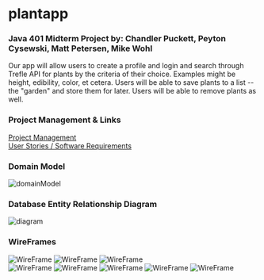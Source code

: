 # plantapp
### Java 401 Midterm Project by: Chandler Puckett, Peyton Cysewski, Matt Petersen, Mike Wohl
Our app will allow users to create a profile and login and search through Trefle API for plants by the criteria of their choice. Examples might be height, edibility, color, et cetera. Users will be able to save plants to a list -- the "garden" and store them for later. Users will be able to remove plants as well.

### Project Management & Links
[Project Management](https://app.asana.com/0/1197955738846561/board)<br>
[User Stories / Software Requirements](https://docs.google.com/document/d/1r2FX1yhjJili-VBtMclsN3bT2iUgR8pamwG2LzfLuNg/edit?usp=sharing)<br>

### Domain Model
![domainModel](images/model.png)

### Database Entity Relationship Diagram
![diagram](images/erd.png)

### WireFrames
![WireFrame](images/mobileLand.PNG)
![WireFrame](images/mobileSearch.PNG)
![WireFrame](images/mobileProfile.PNG)\
![WireFrame](images/mobileAbout.PNG)
![WireFrame](images/webHome.PNG)
![WireFrame](images/web-Search.PNG)
![WireFrame](images/webProfile.PNG)
![WireFrame](images/webAbout.PNG)
